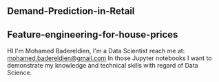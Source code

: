 ## Demand-Prediction-in-Retail
## Feature-engineering-for-house-prices
HI
I'm Mohamed Badereldien, I'm a Data Scientist
reach me at: mohamed.badereldien@gmail.com
In those Jupyter notebooks I want to demonstrate my knowledge and technical skills with regard of Data Science.
